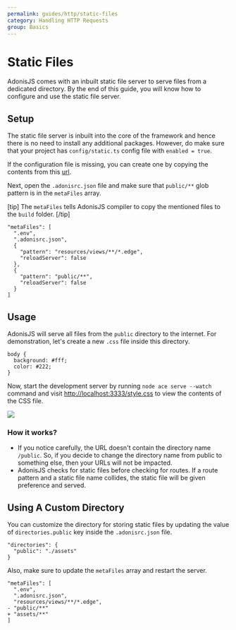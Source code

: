 ```yaml
---
permalink: guides/http/static-files
category: Handling HTTP Requests
group: Basics
---
```


# Static Files
AdonisJS comes with an inbuilt static file server to serve files from a dedicated directory. By the end of this guide, you will know how to configure and use the static file server.

## Setup
The static file server is inbuilt into the core of the framework and hence there is no need to install any additional packages. However, do make sure that your project has `config/static.ts` config file with `enabled = true`.

If the configuration file is missing, you can create one by copying the contents from this [url](https://github.com/adonisjs/core/blob/develop/templates/config/static.txt).

Next, open the `.adonisrc.json` file and make sure that `public/**` glob pattern is in the `metaFiles` array.

[tip]
The `metaFiles` tells AdonisJS compiler to copy the mentioned files to the `build` folder.
[/tip]

```json{9}{.adonisrc.json}
"metaFiles": [
  ".env",
  ".adonisrc.json",
  {
    "pattern": "resources/views/**/*.edge",
    "reloadServer": false
  },
  {
    "pattern": "public/**",
    "reloadServer": false
  }
]
```

## Usage
AdonisJS will serve all files from the `public` directory to the internet. For demonstration, let's create a new `.css` file inside this directory.

```css{}{public/style.css}
body {
  background: #fff;
  color: #222;
}
```

Now, start the development server by running `node ace serve --watch` command and visit [http://localhost:3333/style.css](http://localhost:3333/style.css) to view the contents of the CSS file.

![](https://res.cloudinary.com/adonis-js/image/upload/q_auto,w_700,f_auto,fl_lossy/v1584157353/adonisjs.com/static-assets.png)

### How it works?
- If you notice carefully, the URL doesn't contain the directory name `/public`. So, if you decide to change the directory name from public to something else, then your URLs will not be impacted.
- AdonisJS checks for static files before checking for routes. If a route pattern and a static file name collides, the static file will be given preference and served.


## Using A Custom Directory
You can customize the directory for storing static files by updating the value of `directories.public` key  inside the `.adonisrc.json` file.

```json{}{.adonisrc.json}
"directories": {
  "public": "./assets"
}
```

Also, make sure to update the `metaFiles` array and restart the server.

```diff{}{.adonisrc.json}
"metaFiles": [
  ".env",
  ".adonisrc.json",
  "resources/views/**/*.edge",
- "public/**"
+ "assets/**"
]
```
